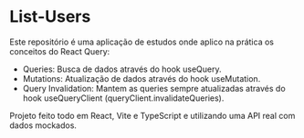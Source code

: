 # List-Users

Este repositório é uma aplicação de estudos onde aplico na prática os conceitos do React Query:
- Queries: Busca de dados através do hook useQuery.
- Mutations: Atualização de dados através do hook useMutation.
- Query Invalidation: Mantem as queries sempre atualizadas através do hook useQueryClient (queryClient.invalidateQueries).

Projeto feito todo em React, Vite e TypeScript e utilizando uma API real com dados mockados. 



